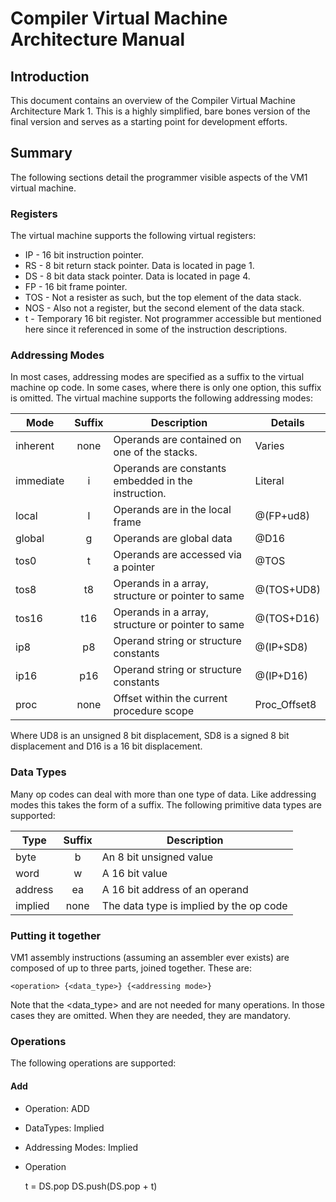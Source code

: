 # <name goes here> Compiler Virtual Machine Architecture Manual

## Introduction

This document contains an overview of the <name goes here> Compiler Virtual
Machine Architecture Mark 1. This is a highly simplified, bare bones version
of the final version and serves as a starting point for development efforts.

## Summary

The following sections detail the programmer visible aspects of the VM1
virtual machine.

### Registers

The virtual machine supports the following virtual registers:

* IP - 16 bit instruction pointer.
* RS - 8 bit return stack pointer. Data is located in page 1.
* DS - 8 bit data stack pointer. Data is located in page 4.
* FP - 16 bit frame pointer.
* TOS - Not a resister as such, but the top element of the data stack.
* NOS - Also not a register, but the second element of the data stack.
* t - Temporary 16 bit register. Not programmer accessible but mentioned
here since it referenced in some of the instruction descriptions.

### Addressing Modes

In most cases, addressing modes are specified as a suffix to the virtual
machine op code. In some cases, where there is only one option, this suffix
is omitted. The virtual machine supports the following addressing modes:

Mode       | Suffix | Description                                         | Details
-----------|:------:|-----------------------------------------------------|--------
inherent   |  none  | Operands are contained on one of the stacks.        | Varies
immediate  |  i     | Operands are constants embedded in the instruction. | Literal
local      |  l     | Operands are in the local frame                     | @(FP+ud8)
global     |  g     | Operands are global data                            | @D16
tos0       |  t     | Operands are accessed via a pointer                 | @TOS
tos8       |  t8    | Operands in a array, structure or pointer to same   | @(TOS+UD8)
tos16      |  t16   | Operands in a array, structure or pointer to same   | @(TOS+D16)
ip8        |  p8    | Operand string or structure constants               | @(IP+SD8)
ip16       |  p16   | Operand string or structure constants               | @(IP+D16)
proc       |  none  | Offset within the current procedure scope           | Proc_Offset8

Where UD8 is an unsigned 8 bit displacement, SD8 is a signed 8 bit
displacement and D16 is a 16 bit displacement.

### Data Types

Many op codes can deal with more than one type of data. Like addressing modes
this takes the form of a suffix. The following primitive data types are
supported:

Type    | Suffix | Description
--------|:------:|------------------------------
byte    |  b     | An 8 bit unsigned value
word    |  w     | A 16 bit value
address |  ea    | A 16 bit address of an operand
implied |  none  | The data type is implied by the op code

### Putting it together

VM1 assembly instructions (assuming an assembler ever exists) are composed
of up to three parts, joined together. These are:

    <operation> {<data_type>} {<addressing mode>}

Note that the <data_type> and <addressing mode> are not needed for many
operations. In those cases they are omitted. When they are needed, they
are mandatory.

### Operations

The following operations are supported:

#### Add

* Operation: ADD
* DataTypes: Implied
* Addressing Modes: Implied
* Operation

    t = DS.pop
    DS.push(DS.pop + t)
